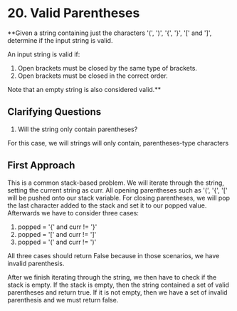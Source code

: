 # 20. Valid Parentheses #

**Given a string containing just the characters '(', ')', '{', '}', '[' and ']', determine if the input string is valid.

An input string is valid if:

1. Open brackets must be closed by the same type of brackets.
2. Open brackets must be closed in the correct order.

Note that an empty string is also considered valid.**

## Clarifying Questions ##

1. Will the string only contain parentheses?

For this case, we will strings will only contain, parentheses-type characters

## First Approach ##

This is a common stack-based problem. We will iterate through the string, setting the current string as curr. All opening parentheses such as '(', '{', '[' will be pushed onto our stack variable. For closing parentheses, we will pop the last character added to the stack and set it to our popped value. Afterwards we have to consider three cases:

1. popped = '{' and curr != '}'
2. popped = '[' and curr != ']'
3. popped = '(' and curr != ')'

All three cases should return False because in those scenarios, we have invalid parenthesis.

After we finish iterating through the string, we then have to check if the stack is empty. If the stack is empty, then the string contained a set of valid parentheses and return true. If it is not empty, then we have a set of invalid parenthesis and we must return false.
